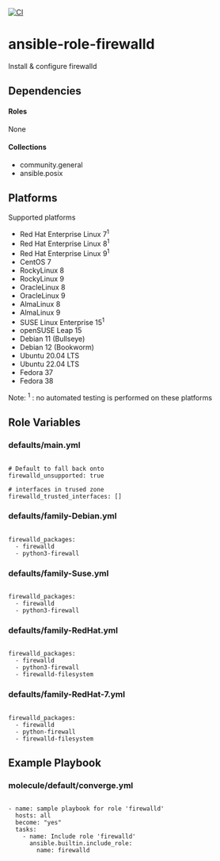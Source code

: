[![CI](https://github.com/de-it-krachten/ansible-role-firewalld/workflows/CI/badge.svg?event=push)](https://github.com/de-it-krachten/ansible-role-firewalld/actions?query=workflow%3ACI)


# ansible-role-firewalld

Install & configure firewalld



## Dependencies

#### Roles
None

#### Collections
- community.general
- ansible.posix

## Platforms

Supported platforms

- Red Hat Enterprise Linux 7<sup>1</sup>
- Red Hat Enterprise Linux 8<sup>1</sup>
- Red Hat Enterprise Linux 9<sup>1</sup>
- CentOS 7
- RockyLinux 8
- RockyLinux 9
- OracleLinux 8
- OracleLinux 9
- AlmaLinux 8
- AlmaLinux 9
- SUSE Linux Enterprise 15<sup>1</sup>
- openSUSE Leap 15
- Debian 11 (Bullseye)
- Debian 12 (Bookworm)
- Ubuntu 20.04 LTS
- Ubuntu 22.04 LTS
- Fedora 37
- Fedora 38

Note:
<sup>1</sup> : no automated testing is performed on these platforms

## Role Variables
### defaults/main.yml
<pre><code>
# Default to fall back onto
firewalld_unsupported: true

# interfaces in trused zone
firewalld_trusted_interfaces: []
</pre></code>

### defaults/family-Debian.yml
<pre><code>
firewalld_packages:
  - firewalld
  - python3-firewall
</pre></code>

### defaults/family-Suse.yml
<pre><code>
firewalld_packages:
  - firewalld
  - python3-firewall
</pre></code>

### defaults/family-RedHat.yml
<pre><code>
firewalld_packages:
  - firewalld
  - python3-firewall
  - firewalld-filesystem
</pre></code>

### defaults/family-RedHat-7.yml
<pre><code>
firewalld_packages:
  - firewalld
  - python-firewall
  - firewalld-filesystem
</pre></code>




## Example Playbook
### molecule/default/converge.yml
<pre><code>
- name: sample playbook for role 'firewalld'
  hosts: all
  become: "yes"
  tasks:
    - name: Include role 'firewalld'
      ansible.builtin.include_role:
        name: firewalld
</pre></code>
